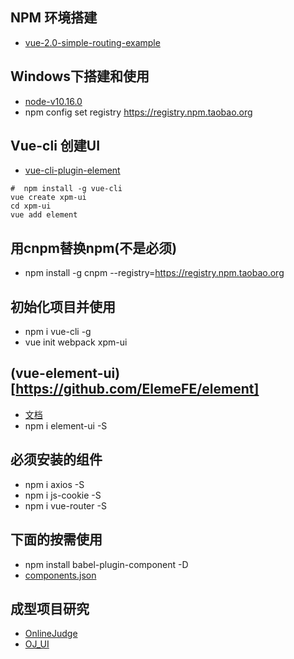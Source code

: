 ## NPM 环境搭建  
- [vue-2.0-simple-routing-example](https://github.com/chrisvfritz/vue-2.0-simple-routing-example)

## Windows下搭建和使用
-  [node-v10.16.0](https://nodejs.org/dist/v10.16.0/node-v10.16.0-x64.msi)
- npm config set registry https://registry.npm.taobao.org

## Vue-cli 创建UI
- [vue-cli-plugin-element](https://github.com/ElementUI/vue-cli-plugin-element)
```
#  npm install -g vue-cli
vue create xpm-ui
cd xpm-ui
vue add element
```

## 用cnpm替换npm(不是必须)
- npm install -g cnpm --registry=https://registry.npm.taobao.org

## 初始化项目并使用
- npm i vue-cli -g
- vue init webpack xpm-ui

## (vue-element-ui)[https://github.com/ElemeFE/element]
- [文档](https://element.eleme.io/#/zh-CN/component/quickstart)
- npm i element-ui -S

## 必须安装的组件

- npm i axios -S
- npm i js-cookie -S
- npm i vue-router -S

## 下面的按需使用
- npm install babel-plugin-component -D
- [components.json](https://github.com/ElemeFE/element/blob/master/components.json)

## 成型项目研究
- [OnlineJudge](https://github.com/QingdaoU/OnlineJudge)
- [OJ_UI](https://github.com/QingdaoU/OnlineJudgeFE)